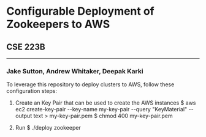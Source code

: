 # Configurable Deployment of Zookeepers to AWS 
## CSE 223B
----------------------------------------------
### Jake Sutton, Andrew Whitaker, Deepak Karki

To leverage this repository to deploy clusters to AWS, follow these 
configuration steps:

1. Create an Key Pair that can be used to create the AWS instances 
        $ aws ec2 create-key-pair --key-name my-key-pair --query "KeyMaterial" --output text > my-key-pair.pem
        $ chmod 400 my-key-pair.pem

2. Run
        $ ./deploy zookeeper
